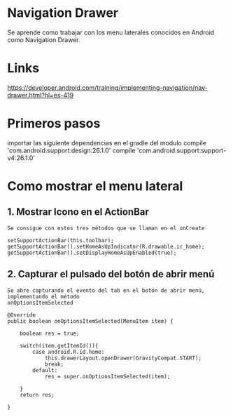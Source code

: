 # Navigation Drawer
Se aprende como trabajar con los menu laterales conocidos en Android como Navigation Drawer.

# Links
https://developer.android.com/training/implementing-navigation/nav-drawer.html?hl=es-419

# Primeros pasos
importar las siguiente dependencias en el gradle del modulo
    compile 'com.android.support:design:26.1.0'
    compile 'com.android.support:support-v4:26.1.0'
    
# Como mostrar el menu lateral
## 1. Mostrar Icono en el ActionBar
    
    Se consigue con estos tres métodos que se llaman en el onCreate
    
    setSupportActionBar(this.toolbar);
    getSupportActionBar().setHomeAsUpIndicator(R.drawable.ic_home);
    getSupportActionBar().setDisplayHomeAsUpEnabled(true);

## 2. Capturar el pulsado del botón de abrir menú
    
    Se abre capturando el evento del tab en el botón de abrir menú, implementando el método 
    onOptionsItemSelected
    
    @Override
    public boolean onOptionsItemSelected(MenuItem item) {
    
        boolean res = true;
    
        switch(item.getItemId()){
            case android.R.id.home:
                this.drawerLayout.openDrawer(GravityCompat.START);
                break;
            default:
                res = super.onOptionsItemSelected(item);
    
        }
        return res;
    
    }